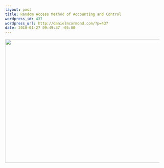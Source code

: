 ```yaml
--- 
layout: post
title: Random Access Method of Accounting and Control
wordpress_id: 437
wordpress_url: http://danielmcormond.com/?p=437
date: 2010-01-27 09:49:37 -05:00
---
```

<a href="http://en.wikipedia.org/wiki/IBM_305_RAMAC"><img src="http://danielmcormond.com/wp-content/uploads/2010/01/RAMAC-EngProtoType-1-600x404.jpg" alt="" title="RAMAC" width="600" height="404" class="alignnone size-medium wp-image-439" /></a>
